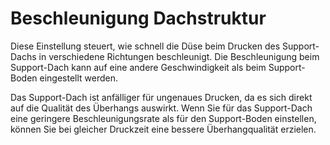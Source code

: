 Beschleunigung Dachstruktur
====
Diese Einstellung steuert, wie schnell die Düse beim Drucken des Support-Dachs in verschiedene Richtungen beschleunigt. Die Beschleunigung beim Support-Dach kann auf eine andere Geschwindigkeit als beim Support-Boden eingestellt werden.

Das Support-Dach ist anfälliger für ungenaues Drucken, da es sich direkt auf die Qualität des Überhangs auswirkt. Wenn Sie für das Support-Dach eine geringere Beschleunigungsrate als für den Support-Boden einstellen, können Sie bei gleicher Druckzeit eine bessere Überhangqualität erzielen.
